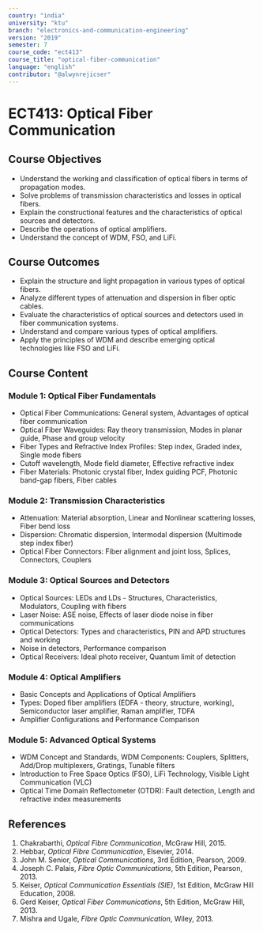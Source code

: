 ```yaml
---
country: "india"
university: "ktu"
branch: "electronics-and-communication-engineering"
version: "2019"
semester: 7
course_code: "ect413"
course_title: "optical-fiber-communication"
language: "english"
contributor: "@alwynrejicser"
---
```


# ECT413: Optical Fiber Communication

## Course Objectives

- Understand the working and classification of optical fibers in terms of propagation modes.  
- Solve problems of transmission characteristics and losses in optical fibers.  
- Explain the constructional features and the characteristics of optical sources and detectors.  
- Describe the operations of optical amplifiers.  
- Understand the concept of WDM, FSO, and LiFi.

## Course Outcomes

- Explain the structure and light propagation in various types of optical fibers.  
- Analyze different types of attenuation and dispersion in fiber optic cables.  
- Evaluate the characteristics of optical sources and detectors used in fiber communication systems.  
- Understand and compare various types of optical amplifiers.  
- Apply the principles of WDM and describe emerging optical technologies like FSO and LiFi.  

## Course Content

### Module 1: Optical Fiber Fundamentals

- Optical Fiber Communications: General system, Advantages of optical fiber communication  
- Optical Fiber Waveguides: Ray theory transmission, Modes in planar guide, Phase and group velocity  
- Fiber Types and Refractive Index Profiles: Step index, Graded index, Single mode fibers  
- Cutoff wavelength, Mode field diameter, Effective refractive index  
- Fiber Materials: Photonic crystal fiber, Index guiding PCF, Photonic band-gap fibers, Fiber cables  

### Module 2: Transmission Characteristics

- Attenuation: Material absorption, Linear and Nonlinear scattering losses, Fiber bend loss  
- Dispersion: Chromatic dispersion, Intermodal dispersion (Multimode step index fiber)  
- Optical Fiber Connectors: Fiber alignment and joint loss, Splices, Connectors, Couplers  

### Module 3: Optical Sources and Detectors

- Optical Sources: LEDs and LDs - Structures, Characteristics, Modulators, Coupling with fibers  
- Laser Noise: ASE noise, Effects of laser diode noise in fiber communications  
- Optical Detectors: Types and characteristics, PIN and APD structures and working  
- Noise in detectors, Performance comparison  
- Optical Receivers: Ideal photo receiver, Quantum limit of detection  

### Module 4: Optical Amplifiers

- Basic Concepts and Applications of Optical Amplifiers  
- Types: Doped fiber amplifiers (EDFA - theory, structure, working), Semiconductor laser amplifier, Raman amplifier, TDFA  
- Amplifier Configurations and Performance Comparison  

### Module 5: Advanced Optical Systems

- WDM Concept and Standards, WDM Components: Couplers, Splitters, Add/Drop multiplexers, Gratings, Tunable filters  
- Introduction to Free Space Optics (FSO), LiFi Technology, Visible Light Communication (VLC)  
- Optical Time Domain Reflectometer (OTDR): Fault detection, Length and refractive index measurements  

## References

1. Chakrabarthi, *Optical Fibre Communication*, McGraw Hill, 2015.  
2. Hebbar, *Optical Fibre Communication*, Elsevier, 2014.  
3. John M. Senior, *Optical Communications*, 3rd Edition, Pearson, 2009.  
4. Joseph C. Palais, *Fibre Optic Communications*, 5th Edition, Pearson, 2013.  
5. Keiser, *Optical Communication Essentials (SIE)*, 1st Edition, McGraw Hill Education, 2008.  
6. Gerd Keiser, *Optical Fiber Communications*, 5th Edition, McGraw Hill, 2013.  
7. Mishra and Ugale, *Fibre Optic Communication*, Wiley, 2013.
